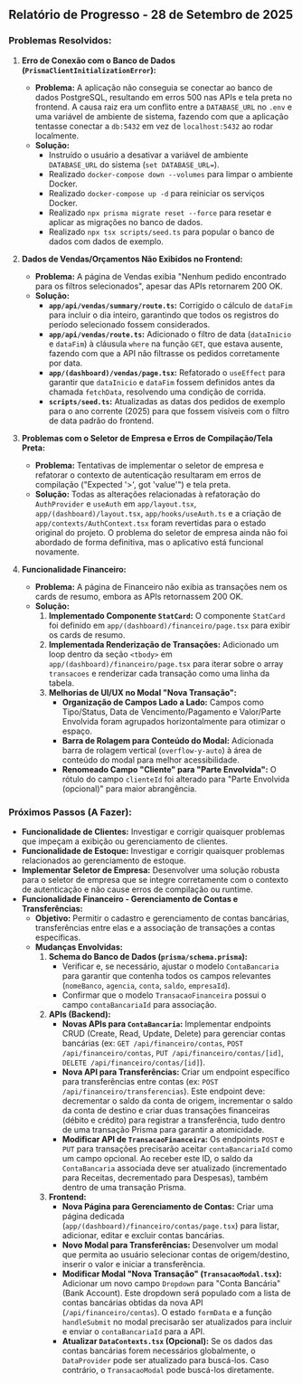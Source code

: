 ## Relatório de Progresso - 28 de Setembro de 2025

### Problemas Resolvidos:

1.  **Erro de Conexão com o Banco de Dados (`PrismaClientInitializationError`):**
    *   **Problema:** A aplicação não conseguia se conectar ao banco de dados PostgreSQL, resultando em erros 500 nas APIs e tela preta no frontend. A causa raiz era um conflito entre a `DATABASE_URL` no `.env` e uma variável de ambiente de sistema, fazendo com que a aplicação tentasse conectar a `db:5432` em vez de `localhost:5432` ao rodar localmente.
    *   **Solução:**
        *   Instruído o usuário a desativar a variável de ambiente `DATABASE_URL` do sistema (`set DATABASE_URL=`).
        *   Realizado `docker-compose down --volumes` para limpar o ambiente Docker.
        *   Realizado `docker-compose up -d` para reiniciar os serviços Docker.
        *   Realizado `npx prisma migrate reset --force` para resetar e aplicar as migrações no banco de dados.
        *   Realizado `npx tsx scripts/seed.ts` para popular o banco de dados com dados de exemplo.

2.  **Dados de Vendas/Orçamentos Não Exibidos no Frontend:**
    *   **Problema:** A página de Vendas exibia "Nenhum pedido encontrado para os filtros selecionados", apesar das APIs retornarem 200 OK.
    *   **Solução:**
        *   **`app/api/vendas/summary/route.ts`:** Corrigido o cálculo de `dataFim` para incluir o dia inteiro, garantindo que todos os registros do período selecionado fossem considerados.
        *   **`app/api/vendas/route.ts`:** Adicionado o filtro de data (`dataInicio` e `dataFim`) à cláusula `where` na função `GET`, que estava ausente, fazendo com que a API não filtrasse os pedidos corretamente por data.
        *   **`app/(dashboard)/vendas/page.tsx`:** Refatorado o `useEffect` para garantir que `dataInicio` e `dataFim` fossem definidos antes da chamada `fetchData`, resolvendo uma condição de corrida.
        *   **`scripts/seed.ts`:** Atualizadas as datas dos pedidos de exemplo para o ano corrente (2025) para que fossem visíveis com o filtro de data padrão do frontend.

3.  **Problemas com o Seletor de Empresa e Erros de Compilação/Tela Preta:**
    *   **Problema:** Tentativas de implementar o seletor de empresa e refatorar o contexto de autenticação resultaram em erros de compilação ("Expected '>', got 'value'") e tela preta.
    *   **Solução:** Todas as alterações relacionadas à refatoração do `AuthProvider` e `useAuth` em `app/layout.tsx`, `app/(dashboard)/layout.tsx`, `app/hooks/useAuth.ts` e a criação de `app/contexts/AuthContext.tsx` foram revertidas para o estado original do projeto. O problema do seletor de empresa ainda não foi abordado de forma definitiva, mas o aplicativo está funcional novamente.

4.  **Funcionalidade Financeiro:**
    *   **Problema:** A página de Financeiro não exibia as transações nem os cards de resumo, embora as APIs retornassem 200 OK.
    *   **Solução:**
        1.  **Implementado Componente `StatCard`:** O componente `StatCard` foi definido em `app/(dashboard)/financeiro/page.tsx` para exibir os cards de resumo.
        2.  **Implementada Renderização de Transações:** Adicionado um loop dentro da seção `<tbody>` em `app/(dashboard)/financeiro/page.tsx` para iterar sobre o array `transacoes` e renderizar cada transação como uma linha da tabela.
        3.  **Melhorias de UI/UX no Modal "Nova Transação":**
            *   **Organização de Campos Lado a Lado:** Campos como Tipo/Status, Data de Vencimento/Pagamento e Valor/Parte Envolvida foram agrupados horizontalmente para otimizar o espaço.
            *   **Barra de Rolagem para Conteúdo do Modal:** Adicionada barra de rolagem vertical (`overflow-y-auto`) à área de conteúdo do modal para melhor acessibilidade.
            *   **Renomeado Campo "Cliente" para "Parte Envolvida":** O rótulo do campo `clienteId` foi alterado para "Parte Envolvida (opcional)" para maior abrangência.

### Próximos Passos (A Fazer):

*   **Funcionalidade de Clientes:** Investigar e corrigir quaisquer problemas que impeçam a exibição ou gerenciamento de clientes.
*   **Funcionalidade de Estoque:** Investigar e corrigir quaisquer problemas relacionados ao gerenciamento de estoque.
*   **Implementar Seletor de Empresa:** Desenvolver uma solução robusta para o seletor de empresa que se integre corretamente com o contexto de autenticação e não cause erros de compilação ou runtime.
*   **Funcionalidade Financeiro - Gerenciamento de Contas e Transferências:**
    *   **Objetivo:** Permitir o cadastro e gerenciamento de contas bancárias, transferências entre elas e a associação de transações a contas específicas.
    *   **Mudanças Envolvidas:**
        1.  **Schema do Banco de Dados (`prisma/schema.prisma`):**
            *   Verificar e, se necessário, ajustar o modelo `ContaBancaria` para garantir que contenha todos os campos relevantes (`nomeBanco`, `agencia`, `conta`, `saldo`, `empresaId`).
            *   Confirmar que o modelo `TransacaoFinanceira` possui o campo `contaBancariaId` para associação.
        2.  **APIs (Backend):**
            *   **Novas APIs para `ContaBancaria`:** Implementar endpoints CRUD (Create, Read, Update, Delete) para gerenciar contas bancárias (ex: `GET /api/financeiro/contas`, `POST /api/financeiro/contas`, `PUT /api/financeiro/contas/[id]`, `DELETE /api/financeiro/contas/[id]`).
            *   **Nova API para Transferências:** Criar um endpoint específico para transferências entre contas (ex: `POST /api/financeiro/transferencias`). Este endpoint deve: decrementar o saldo da conta de origem, incrementar o saldo da conta de destino e criar duas transações financeiras (débito e crédito) para registrar a transferência, tudo dentro de uma transação Prisma para garantir a atomicidade.
            *   **Modificar API de `TransacaoFinanceira`:** Os endpoints `POST` e `PUT` para transações precisarão aceitar `contaBancariaId` como um campo opcional. Ao receber este ID, o saldo da `ContaBancaria` associada deve ser atualizado (incrementado para Receitas, decrementado para Despesas), também dentro de uma transação Prisma.
        3.  **Frontend:**
            *   **Nova Página para Gerenciamento de Contas:** Criar uma página dedicada (`app/(dashboard)/financeiro/contas/page.tsx`) para listar, adicionar, editar e excluir contas bancárias.
            *   **Novo Modal para Transferências:** Desenvolver um modal que permita ao usuário selecionar contas de origem/destino, inserir o valor e iniciar a transferência.
            *   **Modificar Modal "Nova Transação" (`TransacaoModal.tsx`):** Adicionar um novo campo `Dropdown` para "Conta Bancária" (Bank Account). Este dropdown será populado com a lista de contas bancárias obtidas da nova API (`/api/financeiro/contas`). O estado `formData` e a função `handleSubmit` no modal precisarão ser atualizados para incluir e enviar o `contaBancariaId` para a API.
            *   **Atualizar `DataContexts.tsx` (Opcional):** Se os dados das contas bancárias forem necessários globalmente, o `DataProvider` pode ser atualizado para buscá-los. Caso contrário, o `TransacaoModal` pode buscá-los diretamente.